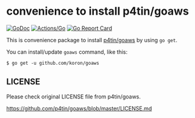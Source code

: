 # convenience to install p4tin/goaws

[![GoDoc](https://godoc.org/github.com/koron/goaws?status.svg)](https://godoc.org/github.com/koron/goaws)
[![Actions/Go](https://github.com/koron/goaws/workflows/Go/badge.svg)](https://github.com/koron/goaws/actions?query=workflow%3AGo)
[![Go Report Card](https://goreportcard.com/badge/github.com/koron/goaws)](https://goreportcard.com/report/github.com/koron/goaws)

This is convenience package to install [p4tin/goaws][goaws] by using `go get`.

You can install/update `goaws` command, like this:

```console
$ go get -u github.com/koron/goaws
```

## LICENSE

Please check original LICENSE file from p4tin/goaws.

<https://github.com/p4tin/goaws/blob/master/LICENSE.md>

[goaws]:https://github.com/p4tin/goaws
